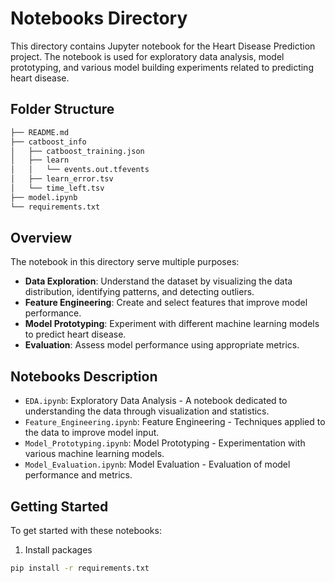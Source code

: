 # Notebooks Directory

This directory contains Jupyter notebook for the Heart Disease Prediction project. The notebook is used for exploratory data analysis, model prototyping, and various model building experiments related to predicting heart disease.

## Folder Structure
```bash
├── README.md
├── catboost_info 
│   ├── catboost_training.json
│   ├── learn
│   │   └── events.out.tfevents
│   ├── learn_error.tsv
│   └── time_left.tsv
├── model.ipynb
└── requirements.txt

```
## Overview

The notebook in this directory serve multiple purposes:

- **Data Exploration**: Understand the dataset by visualizing the data distribution, identifying patterns, and detecting outliers.
- **Feature Engineering**: Create and select features that improve model performance.
- **Model Prototyping**: Experiment with different machine learning models to predict heart disease.
- **Evaluation**: Assess model performance using appropriate metrics.

## Notebooks Description

- `EDA.ipynb`: Exploratory Data Analysis - A notebook dedicated to understanding the data through visualization and statistics.
- `Feature_Engineering.ipynb`: Feature Engineering - Techniques applied to the data to improve model input.
- `Model_Prototyping.ipynb`: Model Prototyping - Experimentation with various machine learning models.
- `Model_Evaluation.ipynb`: Model Evaluation - Evaluation of model performance and metrics.

## Getting Started

To get started with these notebooks:

1. Install packages

```bash
pip install -r requirements.txt
```